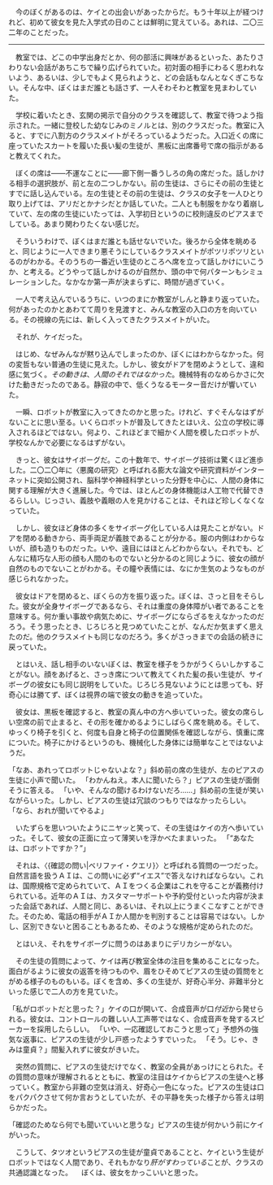　今のぼくがあるのは、ケイとの出会いがあったからだ。もう十年以上が経つけれど、初めて彼女を見た入学式の日のことは鮮明に覚えている。あれは、二〇三二年のことだった。

---

　教室では、どこの中学出身だとか、何の部活に興味があるといった、あたりさわりない会話があちこちで繰り広げられていた。初対面の相手にわるく思われないよう、あるいは、少しでもよく見られようと、どの会話もなんとなくぎこちない。そんな中、ぼくはまだ誰とも話さず、一人そわそわと教室を見まわしていた。

　学校に着いたとき、玄関の掲示で自分のクラスを確認して、教室で待つよう指示された。一緒に登校した幼なじみのミノルとは、別のクラスだった。教室に入ると、すでに八割方のクラスメイトがそろっているようだった。入口近くの席に座っていたスカートを履いた長い髪の生徒が、黒板に出席番号で席の指示があると教えてくれた。

　ぼくの席は――不運なことに――廊下側一番うしろの角の席だった。話しかける相手の選択肢が、前と左の二つしかない。前の生徒は、さらにその前の生徒とすでに話し込んでいる。左の生徒とその前の生徒は、クラスの女子を一人ひとり取り上げては、アリだとかナシだとか話していた。二人とも制服をかなり着崩していて、左の席の生徒にいたっては、入学初日というのに校則違反のピアスまでしている。あまり関わりたくない感じだ。

　そういうわけで、ぼくはまだ誰とも話せないでいた。後ろから全体を眺めると、同じように一人できまり悪そうにしているクラスメイトがポツリポツリといるのがわかる。そのうちの一番近い生徒のところへ席を立って話しかけにいこうか、と考える。どうやって話しかけるのが自然か、頭の中で何パターンもシミュレーションした。なかなか第一声が決まらずに、時間が過ぎていく。

　一人で考え込んでいるうちに、いつのまにか教室がしんと静まり返っていた。何があったのかとあわてて周りを見渡すと、みんな教室の入口の方を向いている。その視線の先には、新しく入ってきたクラスメイトがいた。

　それが、ケイだった。

　はじめ、なぜみんなが黙り込んでしまったのか、ぼくにはわからなかった。何の変哲もない普通の生徒に見えた。しかし、彼女がドアを閉めようとして、違和感に気づく。*その動きは*、*人間のそれではなかった*。機械特有のなめらかさに欠けた動きだったのである。静寂の中で、低くうなるモーター音だけが響いていた。

　一瞬、ロボットが教室に入ってきたのかと思った。けれど、すぐそんなはずがないことに思い至る。いくらロボットが普及してきたとはいえ、公立の学校に導入されるほどではない。何より、これほどまで細かく人間を模したロボットが、学校なんかで必要になるはずがない。

　きっと、彼女はサイボーグだ。この十数年で、サイボーグ技術は驚くほど進歩した。二〇二〇年に〈悪魔の研究〉と呼ばれる膨大な論文や研究資料がインターネットに突如公開され、脳科学や神経科学といった分野を中心に、人間の身体に関する理解が大きく進展した。今では、ほとんどの身体機能は人工物で代替できるらしい。じっさい、義肢や義眼の人を見かけることは、それほど珍しくなくなっていた。

　しかし、彼女ほど身体の多くをサイボーグ化している人は見たことがない。ドアを閉める動きから、両手両足が義肢であることが分かる。服の内側はわからないが、顔も造りものだった。いや、遠目にはほとんどわからない。それでも、どんなに精巧な人形の顔も人間のものでないと分かるのと同じように、彼女の顔が自然のものでないことがわかる。その瞳や表情には、なにか生気のようなものが感じられなかった。

　彼女はドアを閉めると、ぼくらの方を振り返った。ぼくは、さっと目をそらした。彼女が全身サイボーグであるなら、それは重度の身体障がい者であることを意味する。何か重い事故や病気ために、サイボーグにならざるをえなかったのだろう。そう思ったとき、じろじろと見つめていたことが、なんだか気まずく思えたのだ。他のクラスメイトも同じなのだろう。多くがさっきまでの会話の続きに戻っていた。

　とはいえ、話し相手のいないぼくは、教室を様子をうかがうくらいしかすることがない。顔をあげると、さっき席について教えてくれた髪の長い生徒が、サイボーグの彼女にも同じ説明をしていた。じろじろ見ないようにとは思っても、好奇心には勝てず、ぼくは視界の端で彼女の動きを追っていた。

　彼女は、黒板を確認すると、教室の真ん中の方へ歩いていった。彼女の席らしい空席の前で止まると、その形を確かめるようにしばらく席を眺める。そして、ゆっくり椅子を引くと、何度も自身と椅子の位置関係を確認しながら、慎重に席についた。椅子にかけるというのも、機械化した身体には簡単なことではないようだ。

「なあ、あれってロボットじゃないよな？」斜め前の席の生徒が、左のピアスの生徒に小声で聞いた。
「わかんねえ。本人に聞いたら？」ピアスの生徒が面倒そうに答える。
「いや、そんなの聞けるわけないだろ……」斜め前の生徒が笑いながらいった。しかし、ピアスの生徒は冗談のつもりではなかったらしい。
「なら、おれが聞いてやるよ」

　いたずらを思いついたようにニヤッと笑って、その生徒はケイの方へ歩いていった。そして、彼女の正面に立って薄笑いを浮かべたままいった。
「“あなたは、ロボットですか？”」

　それは、〈{確認の問い|ベリファイ・クエリ}〉と呼ばれる質問の一つだった。自然言語を扱うＡＩは、この問いに必ず“イエス”で答えなければならない。これは、国際規格で定められていて、ＡＩをつくる企業はこれを守ることが義務付けられている。近年のＡＩは、カスタマーサポートや予約受付といった内容が決まった会話であれば、人間と同じ、あるいは、それ以上にうまくこなすことができた。そのため、電話の相手がＡＩか人間かを判別することは容易ではない。しかし、区別できないと困ることもあるため、そのような規格が定められたのだ。

　とはいえ、それをサイボーグに問うのはあまりにデリカシーがない。

　その生徒の質問によって、ケイは再び教室全体の注目を集めることになった。面白がるように彼女の返答を待つものや、眉をひそめてピアスの生徒の質問をとがめる様子のものもいる。ぼくを含め、多くの生徒が、好奇心半分、非難半分といった感じで二人の方を見ていた。

「私がロボットだと思った？」ケイの口が開いて、合成音声が口*付近*から発せられる。彼女は、コントロールの難しい人工声帯ではなく、合成音声を発するスピーカーを採用したらしい。
「いや、一応確認しておこうと思って」予想外の強気な返事に、ピアスの生徒が少し戸惑ったようすでいった。
「そう。じゃ、きみは童貞？」間髪入れずに彼女がきいた。

　突然の質問に、ピアスの生徒だけでなく、教室の全員があっけにとられた。その質問の意味が理解されるとともに、教室の注目はケイからピアスの生徒へと移っていく。教室から非難の空気は消え、好奇心一色になった。ピアスの生徒は口をパクパクさせて何か言おうとしていたが、その平静を失った様子から答えは明らかだった。

「確認のためなら何でも聞いていいと思うな」ピアスの生徒が何かいう前にケイがいった。

　こうして、タツオというピアスの生徒が童貞であることと、ケイという生徒がロボットではなく人間であり、それもかなり*肝がすわっている*ことが、クラスの共通認識となった。
　ぼくは、彼女をかっこいいと思った。

